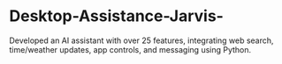 # Desktop-Assistance-Jarvis-
Developed an AI assistant with over 25 features, integrating web search, time/weather updates, app controls, and messaging using Python.

